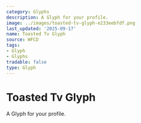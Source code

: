 ```yaml
---
category: Glyphs
description: A Glyph for your profile.
image: ../images/toasted-tv-glyph-e233eebfdf.png
last_updated: '2025-09-17'
name: Toasted Tv Glyph
source: WFCD
tags:
- Glyph
- Glyphs
tradable: false
type: Glyph
---
```


# Toasted Tv Glyph

A Glyph for your profile.

